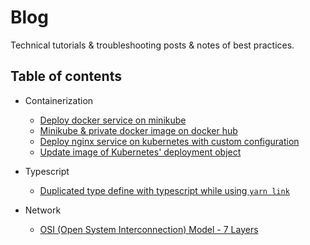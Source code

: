 # Blog

Technical tutorials & troubleshooting posts & notes of best practices.

## Table of contents

- Containerization
  - [Deploy docker service on minikube](https://github.com/hueyhe/blog/issues/3)
  - [Minikube & private docker image on docker hub](https://github.com/hueyhe/blog/issues/2)
  - [Deploy nginx service on kubernetes with custom configuration](https://github.com/hueyhe/blog/issues/5)
  - [Update image of Kubernetes' deployment object](https://github.com/hueyhe/blog/issues/6)

- Typescript
  - [Duplicated type define with typescript while using `yarn link`](https://github.com/hueyhe/blog/issues/1)
  
- Network
  - [OSI (Open System Interconnection) Model - 7 Layers](https://github.com/hueyhe/blog/issues/4)
